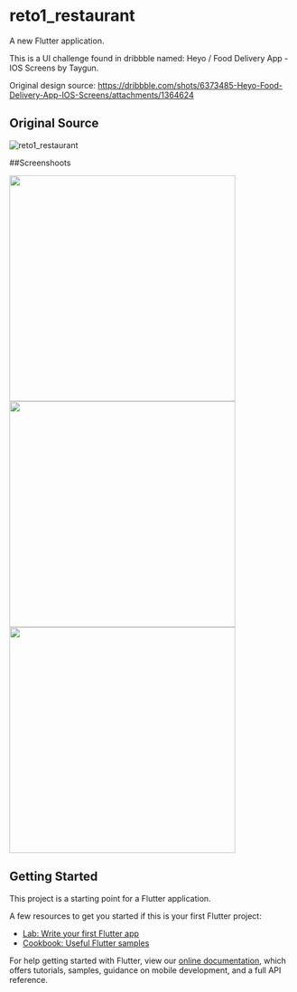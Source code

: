 # reto1_restaurant

A new Flutter application.

This is a UI challenge found in dribbble named: Heyo / Food Delivery App - IOS Screens by Taygun.

Original design source: https://dribbble.com/shots/6373485-Heyo-Food-Delivery-App-IOS-Screens/attachments/1364624

## Original Source

![reto1_restaurant](https://user-images.githubusercontent.com/52869805/69475517-03eacc00-0d9c-11ea-9479-964f72952dcb.png)



##Screenshoots 

<img src="https://user-images.githubusercontent.com/52869805/69475424-dcdfca80-0d9a-11ea-99c8-57a2975b194c.png" width=400 >
<img src="https://user-images.githubusercontent.com/52869805/69475425-dcdfca80-0d9a-11ea-9225-c33ce101cfa9.png" width=400 >
<img src="https://user-images.githubusercontent.com/52869805/69475426-dd786100-0d9a-11ea-898f-04c1d87359cc.png" width=400 >


## Getting Started

This project is a starting point for a Flutter application.

A few resources to get you started if this is your first Flutter project:

- [Lab: Write your first Flutter app](https://flutter.dev/docs/get-started/codelab)
- [Cookbook: Useful Flutter samples](https://flutter.dev/docs/cookbook)

For help getting started with Flutter, view our
[online documentation](https://flutter.dev/docs), which offers tutorials,
samples, guidance on mobile development, and a full API reference.

